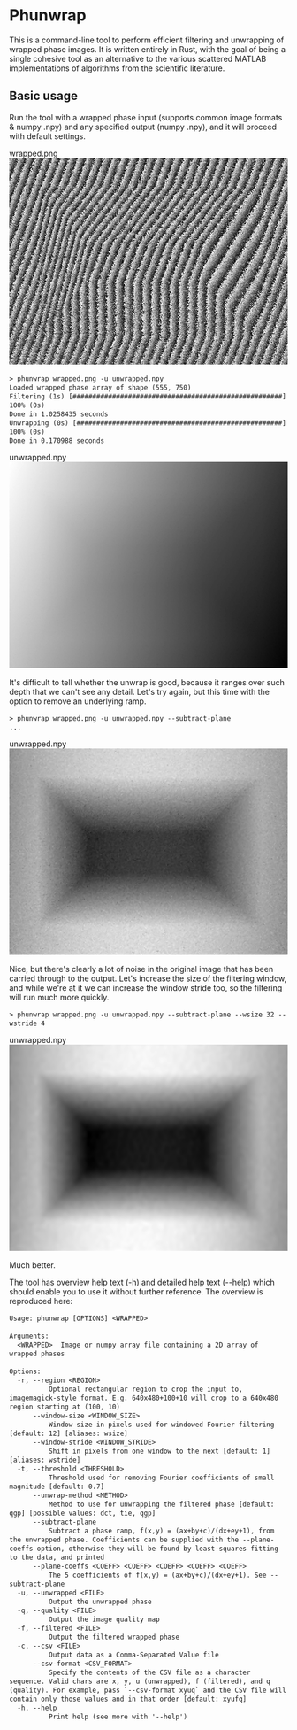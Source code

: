 # Phunwrap

This is a command-line tool to perform efficient filtering and unwrapping of wrapped phase
images. It is written entirely in Rust, with the goal of being a single cohesive tool as an
alternative to the various scattered MATLAB implementations of algorithms from the scientific
literature.

## Basic usage

Run the tool with a wrapped phase input (supports common image formats & numpy .npy) and any
specified output (numpy .npy), and it will proceed with default settings.

wrapped.png
![input: wrapped.png](images/cropped_pyramid_w.png)

```
> phunwrap wrapped.png -u unwrapped.npy
Loaded wrapped phase array of shape (555, 750)
Filtering (1s) [#####################################################] 100% (0s)
Done in 1.0258435 seconds
Unwrapping (0s) [####################################################] 100% (0s)
Done in 0.170988 seconds
```

unwrapped.npy
![output: unwrapped.npy](images/cropped_pyramid_u_default.png)

It's difficult to tell whether the unwrap is good, because it ranges over such depth that we
can't see any detail. Let's try again, but this time with the option to remove an underlying
ramp.

```
> phunwrap wrapped.png -u unwrapped.npy --subtract-plane
...
```

unwrapped.npy
![output: unwrapped.npy](images/cropped_pyramid_u_subplane.png)

Nice, but there's clearly a lot of noise in the original image that has been carried through
to the output. Let's increase the size of the filtering window, and while we're at it we can
increase the window stride too, so the filtering will run much more quickly.

```
> phunwrap wrapped.png -u unwrapped.npy --subtract-plane --wsize 32 --wstride 4
```

unwrapped.npy
![output: unwrapped.npy](images/cropped_pyramid_u_bigwin.png)

Much better.

The tool has overview help text (-h) and detailed help text (--help) which should enable you
to use it without further reference. The overview is reproduced here:

```
Usage: phunwrap [OPTIONS] <WRAPPED>

Arguments:
  <WRAPPED>  Image or numpy array file containing a 2D array of wrapped phases

Options:
  -r, --region <REGION>
          Optional rectangular region to crop the input to, imagemagick-style format. E.g. 640x480+100+10 will crop to a 640x480 region starting at (100, 10)
      --window-size <WINDOW_SIZE>
          Window size in pixels used for windowed Fourier filtering [default: 12] [aliases: wsize]
      --window-stride <WINDOW_STRIDE>
          Shift in pixels from one window to the next [default: 1] [aliases: wstride]
  -t, --threshold <THRESHOLD>
          Threshold used for removing Fourier coefficients of small magnitude [default: 0.7]
      --unwrap-method <METHOD>
          Method to use for unwrapping the filtered phase [default: qgp] [possible values: dct, tie, qgp]
      --subtract-plane
          Subtract a phase ramp, f(x,y) = (ax+by+c)/(dx+ey+1), from the unwrapped phase. Coefficients can be supplied with the --plane-coeffs option, otherwise they will be found by least-squares fitting to the data, and printed
      --plane-coeffs <COEFF> <COEFF> <COEFF> <COEFF> <COEFF>
          The 5 coefficients of f(x,y) = (ax+by+c)/(dx+ey+1). See --subtract-plane
  -u, --unwrapped <FILE>
          Output the unwrapped phase
  -q, --quality <FILE>
          Output the image quality map
  -f, --filtered <FILE>
          Output the filtered wrapped phase
  -c, --csv <FILE>
          Output data as a Comma-Separated Value file
      --csv-format <CSV_FORMAT>
          Specify the contents of the CSV file as a character sequence. Valid chars are x, y, u (unwrapped), f (filtered), and q (quality). For example, pass `--csv-format xyuq` and the CSV file will contain only those values and in that order [default: xyufq]
  -h, --help
          Print help (see more with '--help')
```
